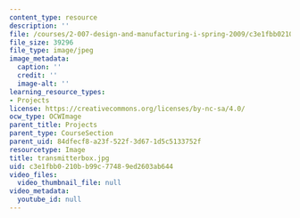 ```yaml
---
content_type: resource
description: ''
file: /courses/2-007-design-and-manufacturing-i-spring-2009/c3e1fbb0210bb99c77489ed2603ab644_transmitterbox.jpg
file_size: 39296
file_type: image/jpeg
image_metadata:
  caption: ''
  credit: ''
  image-alt: ''
learning_resource_types:
- Projects
license: https://creativecommons.org/licenses/by-nc-sa/4.0/
ocw_type: OCWImage
parent_title: Projects
parent_type: CourseSection
parent_uid: 84dfecf8-a23f-522f-3d67-1d5c5133752f
resourcetype: Image
title: transmitterbox.jpg
uid: c3e1fbb0-210b-b99c-7748-9ed2603ab644
video_files:
  video_thumbnail_file: null
video_metadata:
  youtube_id: null
---
```

